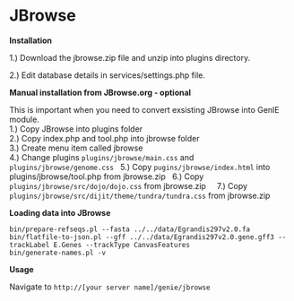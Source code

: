 JBrowse
=====================

**Installation**

1.) Download the jbrowse.zip file and unzip into plugins directory.

2.) Edit database details in services/settings.php file.   

**Manual installation from JBrowse.org - optional**

This is important when you need to convert exsisting JBrowse into GenIE module.  
1.) Copy JBrowse into plugins folder  
2.) Copy index.php and tool.php into jbrowse folder  
3.) Create menu item called jbrowse  
4.) Change plugins `plugins/jbrowse/main.css` and `plugins/jbrowse/genome.css`   
5.) Copy `pugins/jbrowse/index.html` into plugins/jbrowse/tool.php from jbrowse.zip  
6.) Copy `plugins/jbrowse/src/dojo/dojo.css` from jbrowse.zip    
7.) Copy `plugins/jbrowse/src/dijit/theme/tundra/tundra.css` from jbrowse.zip  

**Loading data into JBrowse**

```shell
bin/prepare-refseqs.pl --fasta ../../data/Egrandis297v2.0.fa
bin/flatfile-to-json.pl --gff ../../data/Egrandis297v2.0.gene.gff3 --trackLabel E.Genes --trackType CanvasFeatures
bin/generate-names.pl -v

```

**Usage**

Navigate to `http://[your server name]/genie/jbrowse`
